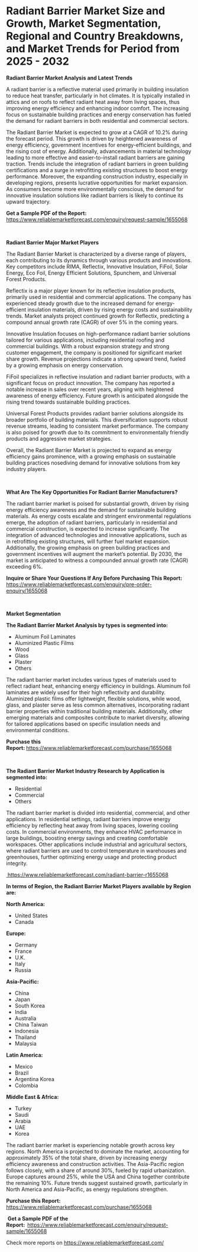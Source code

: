 <p><h1>Radiant Barrier Market Size and Growth, Market Segmentation, Regional and Country Breakdowns, and Market Trends for Period from 2025 -  2032</h1></p><p><strong>Radiant Barrier Market Analysis and Latest Trends</strong></p>
<p><p>A radiant barrier is a reflective material used primarily in building insulation to reduce heat transfer, particularly in hot climates. It is typically installed in attics and on roofs to reflect radiant heat away from living spaces, thus improving energy efficiency and enhancing indoor comfort. The increasing focus on sustainable building practices and energy conservation has fueled the demand for radiant barriers in both residential and commercial sectors.</p><p>The Radiant Barrier Market is expected to grow at a CAGR of 10.2% during the forecast period. This growth is driven by heightened awareness of energy efficiency, government incentives for energy-efficient buildings, and the rising cost of energy. Additionally, advancements in material technology leading to more effective and easier-to-install radiant barriers are gaining traction. Trends include the integration of radiant barriers in green building certifications and a surge in retrofitting existing structures to boost energy performance. Moreover, the expanding construction industry, especially in developing regions, presents lucrative opportunities for market expansion. As consumers become more environmentally conscious, the demand for innovative insulation solutions like radiant barriers is likely to continue its upward trajectory.</p></p>
<p><strong>Get a Sample PDF of the Report:&nbsp;</strong> <a href="https://www.reliablemarketforecast.com/enquiry/request-sample/1655068?utm_campaign=3252&utm_medium=2&utm_source=Github&utm_content=ia&utm_term=07032025&utm_id=radiant-barrier">https://www.reliablemarketforecast.com/enquiry/request-sample/1655068</a></p>
<p>&nbsp;</p>
<p><strong>Radiant Barrier Major Market Players</strong></p>
<p><p>The Radiant Barrier Market is characterized by a diverse range of players, each contributing to its dynamics through various products and innovations. Key competitors include RIMA, Reflectix, Innovative Insulation, FiFoil, Solar Energy, Eco Foil, Energy Efficient Solutions, Spunchem, and Universal Forest Products.</p><p>Reflectix is a major player known for its reflective insulation products, primarily used in residential and commercial applications. The company has experienced steady growth due to the increased demand for energy-efficient insulation materials, driven by rising energy costs and sustainability trends. Market analysts project continued growth for Reflectix, predicting a compound annual growth rate (CAGR) of over 5% in the coming years.</p><p>Innovative Insulation focuses on high-performance radiant barrier solutions tailored for various applications, including residential roofing and commercial buildings. With a robust expansion strategy and strong customer engagement, the company is positioned for significant market share growth. Revenue projections indicate a strong upward trend, fueled by a growing emphasis on energy conservation.</p><p>FiFoil specializes in reflective insulation and radiant barrier products, with a significant focus on product innovation. The company has reported a notable increase in sales over recent years, aligning with heightened awareness of energy efficiency. Future growth is anticipated alongside the rising trend towards sustainable building practices.</p><p>Universal Forest Products provides radiant barrier solutions alongside its broader portfolio of building materials. This diversification supports robust revenue streams, leading to consistent market performance. The company is also poised for growth due to its commitment to environmentally friendly products and aggressive market strategies.</p><p>Overall, the Radiant Barrier Market is projected to expand as energy efficiency gains prominence, with a growing emphasis on sustainable building practices nosediving demand for innovative solutions from key industry players.</p></p>
<p>&nbsp;</p>
<p><strong>What Are The Key Opportunities For Radiant Barrier Manufacturers?</strong></p>
<p><p>The radiant barrier market is poised for substantial growth, driven by rising energy efficiency awareness and the demand for sustainable building materials. As energy costs escalate and stringent environmental regulations emerge, the adoption of radiant barriers, particularly in residential and commercial construction, is expected to increase significantly. The integration of advanced technologies and innovative applications, such as in retrofitting existing structures, will further fuel market expansion. Additionally, the growing emphasis on green building practices and government incentives will augment the market’s potential. By 2030, the market is anticipated to witness a compounded annual growth rate (CAGR) exceeding 6%.</p></p>
<p><strong>Inquire or Share Your Questions If Any Before Purchasing This Report:</strong> <a href="https://www.reliablemarketforecast.com/enquiry/pre-order-enquiry/1655068?utm_campaign=3252&utm_medium=2&utm_source=Github&utm_content=ia&utm_term=07032025&utm_id=radiant-barrier">https://www.reliablemarketforecast.com/enquiry/pre-order-enquiry/1655068</a></p>
<p>&nbsp;</p>
<p><strong>Market Segmentation</strong></p>
<p><strong>The Radiant Barrier Market Analysis by types is segmented into:</strong></p>
<p><ul><li>Aluminum Foil Laminates</li><li>Aluminized Plastic Films</li><li>Wood</li><li>Glass</li><li>Plaster</li><li>Others</li></ul></p>
<p><p>The radiant barrier market includes various types of materials used to reflect radiant heat, enhancing energy efficiency in buildings. Aluminum foil laminates are widely used for their high reflectivity and durability. Aluminized plastic films offer lightweight, flexible solutions, while wood, glass, and plaster serve as less common alternatives, incorporating radiant barrier properties within traditional building materials. Additionally, other emerging materials and composites contribute to market diversity, allowing for tailored applications based on specific insulation needs and environmental conditions.</p></p>
<p><strong>Purchase this Report:&nbsp;</strong><a href="https://www.reliablemarketforecast.com/purchase/1655068?utm_campaign=3252&utm_medium=2&utm_source=Github&utm_content=ia&utm_term=07032025&utm_id=radiant-barrier">https://www.reliablemarketforecast.com/purchase/1655068</a></p>
<p>&nbsp;</p>
<p><strong>The Radiant Barrier Market Industry Research by Application is segmented into:</strong></p>
<p><ul><li>Residential</li><li>Commercial</li><li>Others</li></ul></p>
<p><p>The radiant barrier market is divided into residential, commercial, and other applications. In residential settings, radiant barriers improve energy efficiency by reflecting heat away from living spaces, lowering cooling costs. In commercial environments, they enhance HVAC performance in large buildings, boosting energy savings and creating comfortable workspaces. Other applications include industrial and agricultural sectors, where radiant barriers are used to control temperature in warehouses and greenhouses, further optimizing energy usage and protecting product integrity.</p></p>
<p><a href="https://www.reliablemarketforecast.com/radiant-barrier-r1655068?utm_campaign=3252&utm_medium=2&utm_source=Github&utm_content=ia&utm_term=07032025&utm_id=radiant-barrier">&nbsp;https://www.reliablemarketforecast.com/radiant-barrier-r1655068</a></p>
<p><strong>In terms of Region, the Radiant Barrier Market Players available by Region are:</strong></p>
<p>
    <p> <strong> North America: </strong>
        <ul>
            <li>United States</li>
            <li>Canada</li>
        </ul>
        </p> 
    <p> <strong> Europe: </strong>
        <ul>
            <li>Germany</li>
            <li>France</li>
            <li>U.K.</li>
            <li>Italy</li>
            <li>Russia</li>
        </ul>
        </p> 
    <p> <strong> Asia-Pacific: </strong>
        <ul>
            <li>China</li>
            <li>Japan</li>
            <li>South Korea</li>
            <li>India</li>
            <li>Australia</li>
            <li>China Taiwan</li>
            <li>Indonesia</li>
            <li>Thailand</li>
            <li>Malaysia</li>
        </ul>
        </p> 
    <p> <strong> Latin America: </strong>
        <ul>
            <li>Mexico</li>
            <li>Brazil</li>
            <li>Argentina Korea</li>
            <li>Colombia</li>
        </ul>
        </p> 
    <p> <strong> Middle East & Africa: </strong>
        <ul>
            <li>Turkey</li>
            <li>Saudi</li>
            <li>Arabia</li>
            <li>UAE</li>
            <li>Korea</li>
        </ul>
    </p>
    </p>
<p><p>The radiant barrier market is experiencing notable growth across key regions. North America is projected to dominate the market, accounting for approximately 35% of the total share, driven by increasing energy efficiency awareness and construction activities. The Asia-Pacific region follows closely, with a share of around 30%, fueled by rapid urbanization. Europe captures around 25%, while the USA and China together contribute the remaining 10%. Future trends suggest sustained growth, particularly in North America and Asia-Pacific, as energy regulations strengthen.</p></p>
<p><strong>Purchase this Report: </strong><a href="https://www.reliablemarketforecast.com/purchase/1655068?utm_campaign=3252&utm_medium=2&utm_source=Github&utm_content=ia&utm_term=07032025&utm_id=radiant-barrier">https://www.reliablemarketforecast.com/purchase/1655068</a></p>
<p>&nbsp;<strong>Get a Sample PDF of the Report:&nbsp;&nbsp;</strong><a href="https://www.reliablemarketforecast.com/enquiry/request-sample/1655068?utm_campaign=3252&utm_medium=2&utm_source=Github&utm_content=ia&utm_term=07032025&utm_id=radiant-barrier">https://www.reliablemarketforecast.com/enquiry/request-sample/1655068</a></p>
<p><strong></strong></p>
<p>Check more reports on <a href="https://www.reliablemarketforecast.com/?utm_campaign=3252&utm_medium=2&utm_source=Github&utm_content=ia&utm_term=07032025&utm_id=radiant-barrier">https://www.reliablemarketforecast.com/</a></p>